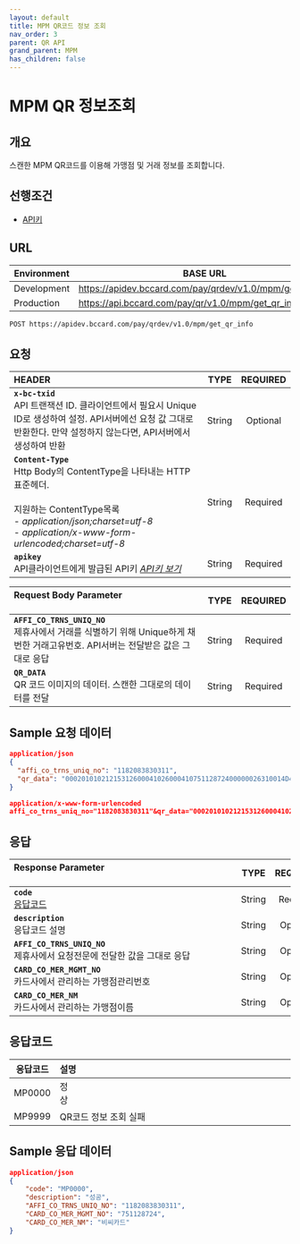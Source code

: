 ```yaml
---
layout: default
title: MPM QR코드 정보 조회
nav_order: 3
parent: QR API
grand_parent: MPM
has_children: false
---
```


# MPM QR 정보조회

## 개요

스캔한 MPM QR코드를 이용해 가맹점 및 거래 정보를 조회합니다.

## 선행조건

* [API키](../priview/previewIndex.html#api키)

## URL

| Environment | BASE URL                                                 |
| ----------- | -------------------------------------------------------- |
| Development | https://apidev.bccard.com/pay/qrdev/v1.0/mpm/get_qr_info |
| Production  | https://api.bccard.com/pay/qr/v1.0/mpm/get_qr_info       |

```html
POST https://apidev.bccard.com/pay/qrdev/v1.0/mpm/get_qr_info
```

## 요청

| HEADER                                                       |  TYPE  | REQUIRED |
| :----------------------------------------------------------- | :----: | :------: |
| **`x-bc-txid`** <br> API 트랜잭션 ID. 클라이언트에서 필요시 Unique ID로 생성하여 설정. API서버에선 요청 값 그대로 반환한다. 만약 설정하지 않는다면, API서버에서 생성하여 반환 | String | Optional |
| **`Content-Type`** <br> Http Body의 ContentType을 나타내는 HTTP표준헤더. <br><br> 지원하는 ContentType목록<br> - _application/json;charset=utf-8_ <br> - _application/x-www-form-urlencoded;charset=utf-8_ | String | Required |
| **`apikey`** <br> API클라이언트에게 발급된 API키 [_API키 보기_](../priview/previewIndex.html#api키) | String | Required |

| Request Body Parameter &nbsp;&nbsp;&nbsp;&nbsp;&nbsp;&nbsp;&nbsp;&nbsp;&nbsp;&nbsp;&nbsp;&nbsp;&nbsp;&nbsp;&nbsp;&nbsp;&nbsp;&nbsp;&nbsp;&nbsp;&nbsp;&nbsp;&nbsp;&nbsp;&nbsp;&nbsp;&nbsp;&nbsp;&nbsp;&nbsp;&nbsp;&nbsp;&nbsp;&nbsp;&nbsp;&nbsp;&nbsp;&nbsp;&nbsp;&nbsp;&nbsp;&nbsp;&nbsp;&nbsp;&nbsp;&nbsp;&nbsp;&nbsp;&nbsp;&nbsp;&nbsp;&nbsp;&nbsp;&nbsp;&nbsp;&nbsp;&nbsp;&nbsp;&nbsp;&nbsp;&nbsp;&nbsp;&nbsp;&nbsp;&nbsp;&nbsp;&nbsp;&nbsp;&nbsp;&nbsp;&nbsp;&nbsp;&nbsp;&nbsp;&nbsp; |  TYPE  | REQUIRED |
| :----------------------------------------------------------- | :----: | :------: |
| **`AFFI_CO_TRNS_UNIQ_NO`** <br> 제휴사에서 거래를 식별하기 위해 Unique하게 채번한 거래고유번호. API서버는 전달받은 값은 그대로 응답 | String | Required |
| **`QR_DATA`** <br> QR 코드 이미지의 데이터. 스캔한 그대로의 데이터를 전달 | String | Required |

## Sample 요청 데이터

```json
application/json
{
  "affi_co_trns_uniq_no": "1182083830311",
  "qr_data": "0002010102121531260004102600041075112872400000026310014D41000000140100509000000001520472105303410540432515802KR5910CleanTopia6010KYUNGGI-DO610513204625603090000000010515MQ202090000979306081000011407080000000164210002ko0104비씨카드0203경기도630439F0",
}
```

```json
application/x-www-form-urlencoded
affi_co_trns_uniq_no="1182083830311"&qr_data="0002010102121531260004102600041075112872400000026310014D41000000140100509000000001520472105303410540432515802KR5910CleanTopia6010KYUNGGI-DO610513204625603090000000010515MQ202090000979306081000011407080000000164210002ko0104비씨카드0203경기도630439F0"
```

## 응답

| Response Parameter &nbsp;&nbsp;&nbsp;&nbsp;&nbsp;&nbsp;&nbsp;&nbsp;&nbsp;&nbsp;&nbsp;&nbsp;&nbsp;&nbsp;&nbsp;&nbsp;&nbsp;&nbsp;&nbsp;&nbsp;&nbsp;&nbsp;&nbsp;&nbsp;&nbsp;&nbsp;&nbsp;&nbsp;&nbsp;&nbsp;&nbsp;&nbsp;&nbsp;&nbsp;&nbsp;&nbsp;&nbsp;&nbsp;&nbsp;&nbsp;&nbsp;&nbsp;&nbsp;&nbsp;&nbsp;&nbsp;&nbsp;&nbsp;&nbsp;&nbsp;&nbsp;&nbsp;&nbsp;&nbsp;&nbsp;&nbsp;&nbsp;&nbsp;&nbsp;&nbsp;&nbsp;&nbsp;&nbsp;&nbsp;&nbsp;&nbsp;&nbsp;&nbsp;&nbsp;&nbsp;&nbsp;&nbsp;&nbsp;&nbsp;&nbsp;&nbsp;&nbsp;&nbsp;&nbsp;&nbsp;&nbsp;&nbsp;&nbsp;&nbsp;&nbsp;&nbsp;&nbsp;&nbsp;&nbsp;&nbsp;&nbsp; |  TYPE  | REQUIRED |
| :----------------------------------------------------------- | :----: | :------: |
| **`code`** <br> [응답코드](#응답코드)                        | String | Required |
| **`description`** <br> 응답코드 설명                         | String | Optional |
| **`AFFI_CO_TRNS_UNIQ_NO`** <br> 제휴사에서 요청전문에 전달한 값을 그대로 응답 | String | Optional |
| **`CARD_CO_MER_MGMT_NO`** <br> 카드사에서 관리하는 가맹점관리번호 | String | Optional |
| **`CARD_CO_MER_NM`** <br> 카드사에서 관리하는 가맹점이름     | String | Optional |

## 응답코드

| 응답코드 | 설명                                                                                                                                                                                                                                                                                                                                                                                                                                                                                                                                                                   |
| :------: | :--------------------------------------------------------------------------------------------------------------------------------------------------------------------------------------------------------------------------------------------------------------------------------------------------------------------------------------------------------------------------------------------------------------------------------------------------------------------------------------------------------------------------------------------------------------------- |
|  MP0000  | 정상&nbsp;&nbsp;&nbsp;&nbsp;&nbsp;&nbsp;&nbsp;&nbsp;&nbsp;&nbsp;&nbsp;&nbsp;&nbsp;&nbsp;&nbsp;&nbsp;&nbsp;&nbsp;&nbsp;&nbsp;&nbsp;&nbsp;&nbsp;&nbsp;&nbsp;&nbsp;&nbsp;&nbsp;&nbsp;&nbsp;&nbsp;&nbsp;&nbsp;&nbsp;&nbsp;&nbsp;&nbsp;&nbsp;&nbsp;&nbsp;&nbsp;&nbsp;&nbsp;&nbsp;&nbsp;&nbsp;&nbsp;&nbsp;&nbsp;&nbsp;&nbsp;&nbsp;&nbsp;&nbsp;&nbsp;&nbsp;&nbsp;&nbsp;&nbsp;&nbsp;&nbsp;&nbsp;&nbsp;&nbsp;&nbsp;&nbsp;&nbsp;&nbsp;&nbsp;&nbsp;&nbsp;&nbsp;&nbsp;&nbsp;&nbsp;&nbsp;&nbsp;&nbsp;&nbsp;&nbsp;&nbsp;&nbsp;&nbsp;&nbsp;&nbsp;&nbsp;&nbsp;&nbsp;&nbsp;&nbsp;&nbsp; |
|  MP9999  | QR코드 정보 조회 실패                                                                                                                                                                                                                                                                                                                                                                                                                                                                                                                                                  |

## Sample 응답 데이터

```json
application/json
{
    "code": "MP0000",
    "description": "성공",
    "AFFI_CO_TRNS_UNIQ_NO": "1182083830311",
    "CARD_CO_MER_MGMT_NO": "751128724",
    "CARD_CO_MER_NM": "비씨카드"
}
```
